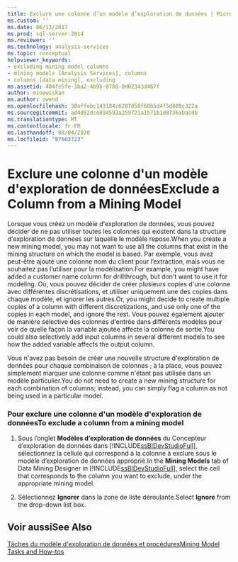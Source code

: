 ```yaml
---
title: Exclure une colonne d’un modèle d’exploration de données | Microsoft Docs
ms.custom: ''
ms.date: 06/13/2017
ms.prod: sql-server-2014
ms.reviewer: ''
ms.technology: analysis-services
ms.topic: conceptual
helpviewer_keywords:
- excluding mining model columns
- mining models [Analysis Services], columns
- columns [data mining], excluding
ms.assetid: 404fe5fe-3ba2-4b9b-8780-0d02343d467f
author: minewiskan
ms.author: owend
ms.openlocfilehash: 30affebc143184c6287858f60b5d4f5d089c322a
ms.sourcegitcommit: ad4d92dce894592a259721a1571b1d8736abacdb
ms.translationtype: MT
ms.contentlocale: fr-FR
ms.lasthandoff: 08/04/2020
ms.locfileid: "87603723"
---
```

# <a name="exclude-a-column-from-a-mining-model"></a><span data-ttu-id="bd7b5-102">Exclure une colonne d'un modèle d'exploration de données</span><span class="sxs-lookup"><span data-stu-id="bd7b5-102">Exclude a Column from a Mining Model</span></span>
  <span data-ttu-id="bd7b5-103">Lorsque vous créez un modèle d'exploration de données, vous pouvez décider de ne pas utiliser toutes les colonnes qui existent dans la structure d'exploration de données sur laquelle le modèle repose.</span><span class="sxs-lookup"><span data-stu-id="bd7b5-103">When you create a new mining model, you may not want to use all the columns that exist in the mining structure on which the model is based.</span></span> <span data-ttu-id="bd7b5-104">Par exemple, vous avez peut-être ajouté une colonne nom du client pour l’extraction, mais vous ne souhaitez pas l’utiliser pour la modélisation.</span><span class="sxs-lookup"><span data-stu-id="bd7b5-104">For example, you might have added a customer name column for drillthrough, but don't want to use it for modeling.</span></span> <span data-ttu-id="bd7b5-105">Ou, vous pouvez décider de créer plusieurs copies d'une colonne avec différentes discrétisations, et utiliser uniquement une des copies dans chaque modèle, et ignorer les autres.</span><span class="sxs-lookup"><span data-stu-id="bd7b5-105">Or, you might decide to create multiple copies of a column with different discretizations, and use only one of the copies in each model, and ignore the rest.</span></span> <span data-ttu-id="bd7b5-106">Vous pouvez également ajouter de manière sélective des colonnes d'entrée dans différents modèles pour voir de quelle façon la variable ajoutée affecte la colonne de sortie.</span><span class="sxs-lookup"><span data-stu-id="bd7b5-106">You could also selectively add input columns in several different models to see how the added variable affects the output column.</span></span>  
  
 <span data-ttu-id="bd7b5-107">Vous n'avez pas besoin de créer une nouvelle structure d'exploration de données pour chaque combinaison de colonnes ; à la place, vous pouvez simplement marquer une colonne comme n'étant pas utilisée dans un modèle particulier.</span><span class="sxs-lookup"><span data-stu-id="bd7b5-107">You do not need to create a new mining structure for each combination of columns; instead, you can simply flag a column as not being used in a particular model.</span></span>  
  
### <a name="to-exclude-a-column-from-a-mining-model"></a><span data-ttu-id="bd7b5-108">Pour exclure une colonne d'un modèle d'exploration de données</span><span class="sxs-lookup"><span data-stu-id="bd7b5-108">To exclude a column from a mining model</span></span>  
  
1.  <span data-ttu-id="bd7b5-109">Sous l’onglet **Modèles d’exploration de données** du Concepteur d’exploration de données dans [!INCLUDE[ssBIDevStudioFull](../../includes/ssbidevstudiofull-md.md)], sélectionnez la cellule qui correspond à la colonne à exclure sous le modèle d’exploration de données approprié.</span><span class="sxs-lookup"><span data-stu-id="bd7b5-109">In the **Mining Models** tab of Data Mining Designer in [!INCLUDE[ssBIDevStudioFull](../../includes/ssbidevstudiofull-md.md)], select the cell that corresponds to the column you want to exclude, under the appropriate mining model.</span></span>  
  
2.  <span data-ttu-id="bd7b5-110">Sélectionnez **Ignorer** dans la zone de liste déroulante.</span><span class="sxs-lookup"><span data-stu-id="bd7b5-110">Select **Ignore** from the drop-down list box.</span></span>  
  
## <a name="see-also"></a><span data-ttu-id="bd7b5-111">Voir aussi</span><span class="sxs-lookup"><span data-stu-id="bd7b5-111">See Also</span></span>  
 [<span data-ttu-id="bd7b5-112">Tâches du modèle d'exploration de données et procédures</span><span class="sxs-lookup"><span data-stu-id="bd7b5-112">Mining Model Tasks and How-tos</span></span>](mining-model-tasks-and-how-tos.md)  
  
  
